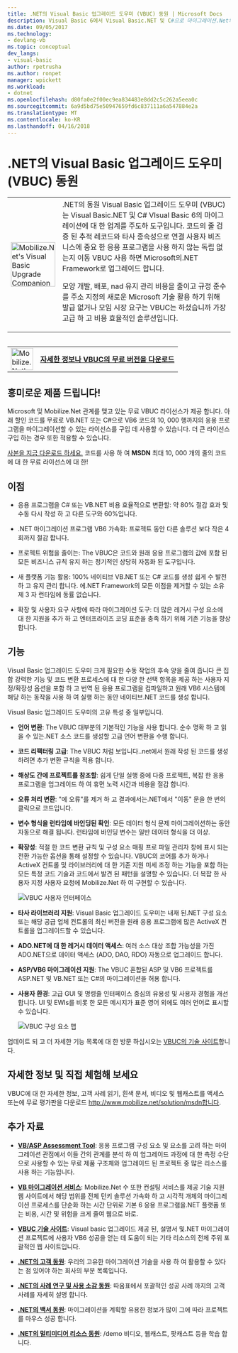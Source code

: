 ```yaml
---
title: .NET의 Visual Basic 업그레이드 도우미 (VBUC) 동원 | Microsoft Docs
description: Visual Basic 6에서 Visual Basic.NET 및 C#으로 마이그레이션.Net의 도구 동원
ms.date: 09/05/2017
ms.technology:
- devlang-vb
ms.topic: conceptual
dev_langs:
- visual-basic
author: rpetrusha
ms.author: ronpet
manager: wpickett
ms.workload:
- dotnet
ms.openlocfilehash: d80fa0e2f00ec9ea834483e8dd2c5c262a5eea0c
ms.sourcegitcommit: 6a9d5bd75e50947659fd6c837111a6a547884e2a
ms.translationtype: MT
ms.contentlocale: ko-KR
ms.lasthandoff: 04/16/2018
---
```

# <a name="mobilizenets-visual-basic-upgrade-companion-vbuc"></a>.NET의 Visual Basic 업그레이드 도우미 (VBUC) 동원

<table>
   <tr>
      <td><img src="media/vbuc.png" alt="Mobilize.Net's Visual Basic Upgrade Companion (VBUC)" width="100" /> </td> 
      <td>.NET의 동원 Visual Basic 업그레이드 도우미 (VBUC)는 Visual Basic.NET 및 C# VIsual Basic 6의 마이그레이션에 대 한 업계를 주도하 도구입니다. 코드의 줄 검증 된 추적 레코드와 타사 종속성으로 연결 사용자 비즈니스에 중요 한 응용 프로그램을 사용 하지 않는 독립 없는지 이동 VBUC 사용 하면 Microsoft의.NET Framework로 업그레이드 합니다. </p>
모양 개발, 배포, nad 유지 관리 비용을 줄이고 규정 준수를 주소 지정의 새로운 Microsoft 기술 활용 하기 위해 발급 없거나 모임 시장 요구는 VBUC는 하셨습니까 가장 고급 하 고 비용 효율적인 솔루션입니다.</p> </td>  
   </tr>
<table>

<table>
   <tr>
      <td><a href="http://www.mobilize.net/solution/msdn"><img src="media/download.png" alt="Mobilize.Net's Visual Basic Upgrade Companion (VBUC)" width="50" /></a></td>
      <td><a href="http://www.mobilize.net/solution/msdn"><strong>자세한 정보나 VBUC의 무료 버전을 다운로드</string></a></td>
   </tr>
</table>  

## <a name="exciting-offer-for-you"></a>흥미로운 제품 드립니다!

Microsoft 및 Mobilize.Net 관계를 맺고 있는 무료 VBUC 라이선스가 제공 합니다. 아래 할인 코드를 무료로 VB.NET 또는 C#으로 VB6 코드의 10, 000 행까지의 응용 프로그램을 마이그레이션할 수 있는 라이선스를 구입 데 사용할 수 있습니다. 더 큰 라이선스 구입 하는 경우 또한 적용할 수 있습니다.

[사본을 지금 다운로드 하세요.](http://www.mobilize.net/solution/msdn) 코드를 사용 하 여 **MSDN** 최대 10, 000 개의 줄의 코드에 대 한 무료 라이선스에 대 한!

## <a name="benefits"></a>이점

- 응용 프로그램을 C# 또는 VB.NET 비용 효율적으로 변환할: 약 80% 절감 효과 및 수동 다시 작성 하 고 다른 도구와 60%입니다.

- .NET 마이그레이션 프로그램 VB6 가속화: 프로젝트 동안 다른 솔루션 보다 작은 4 회까지 절감 합니다.

- 프로젝트 위험을 줄이는: The VBUC은 코드와 원래 응용 프로그램의 값에 포함 된 모든 비즈니스 규칙 유지 하는 정기적인 상당히 자동화 된 도구입니다.

- 새 플랫폼 기능 활용: 100% 네이티브 VB.NET 또는 C# 코드를 생성 쉽게 수 발전 하 고 유지 관리 합니다. 에.NET Framework의 모든 이점을 제거할 수 있는 소유 제 3 자 런타임에 동률 없습니다.

- 확장 및 사용자 요구 사항에 따라 마이그레이션 도구: 더 많은 레거시 구성 요소에 대 한 지원을 추가 하 고 엔터프라이즈 코딩 표준을 충족 하기 위해 기존 기능을 향상 합니다.

## <a name="features"></a>기능

Visual Basic 업그레이드 도우미 크게 필요한 수동 작업의 후속 양을 줄여 줍니다 큰 집합 강력한 기능 및 코드 변환 프로세스에 대 한 다양 한 선택 항목을 제공 하는 사용자 지정/확장성 옵션을 포함 하 고 번역 된 응용 프로그램을 컴파일하고 원래 VB6 시스템에 해당 하는 동작을 사용 하 여 실행 하는 동안 네이티브.NET 코드를 생성 합니다.

Visual Basic 업그레이드 도우미의 고유 특성 중 일부입니다.

- **언어 변환**: The VBUC 대부분의 기본적인 기능을 사용 합니다. 순수 명확 하 고 읽을 수 있는.NET 소스 코드를 생성할 고급 언어 변환을 수행 합니다.

- **코드 리팩터링 고급**: The VBUC 처럼 보입니다..net에서 원래 작성 된 코드를 생성 하려면 추가 변환 규칙을 적용 합니다.

- **해상도 간에 프로젝트를 참조할**: 쉽게 단일 실행 중에 다중 프로젝트, 복잡 한 응용 프로그램을 업그레이드 하 여 휴먼 노력 시간과 비용을 절감 합니다.

- **오류 처리 변환**: "에 오류"를 제거 하 고 결과에서는.NET에서 "이동" 문을 한 번의 클릭으로 코드입니다.

- **변수 형식을 런타임에 바인딩된 확인**: 모든 데이터 형식 문제 마이그레이션하는 동안 자동으로 해결 됩니다. 런타임에 바인딩 변수는 일반 데이터 형식을 더 이상.
 
- **확장성**: 적절 한 코드 변환 규칙 및 구성 요소 매핑 프로 파일 관리자 창에 표시 되는 전환 가능한 옵션을 통해 설정할 수 있습니다. VBUC의 코어를 추가 하거나 ActiveX 컨트롤 및 라이브러리에 대 한 기존 지원 미세 조정 하는 기능을 포함 하는 모든 특정 코드 기술과 코드에서 발견 된 패턴을 설명할 수 있습니다. 더 복잡 한 사용자 지정 사용자 요청에 Mobilize.Net 하 여 구현할 수 있습니다.
 
  ![VBUC 사용자 인터페이스](./media/vbuc-screenshot.png) 

- **타사 라이브러리 지원**: Visual Basic 업그레이드 도우미는 내재 된.NET 구성 요소 또는 해당 공급 업체 컨트롤의 최신 버전을 원래 응용 프로그램에 많은 ActiveX 컨트롤을 업그레이드할 수 있습니다.

- **ADO.NET에 대 한 레거시 데이터 액세스**: 여러 소스 대상 조합 가능성을 가진 ADO.NET으로 데이터 액세스 (ADO, DAO, RDO) 자동으로 업그레이드 합니다.

- **ASP/VB6 마이그레이션 지원**: The VBUC 혼합된 ASP 및 VB6 프로젝트를 ASP.NET 및 VB.NET 또는 C#의 마이그레이션을 허용 합니다.

- **사용자 환경**: 고급 GUI 및 명령줄 인터페이스 중심의 유용성 및 사용자 경험을 개선 합니다. UI 및 EWIs를 비롯 한 모든 메시지가 표준 영어 외에도 여러 언어로 표시할 수 있습니다.
 
  ![VBUC 구성 요소 맵](./media/vbuc-component-maps.png)

업데이트 되 고 더 자세한 기능 목록에 대 한 방문 하십시오는 [VBUC의 기술 사이트](http://www.vbtonet.com/?msdn)합니다.

## <a name="learn-more-and-try-it-for-yourself"></a>자세한 정보 및 직접 체험해 보세요
VBUC에 대 한 자세한 정보, 고객 사례 읽기, 흰색 문서, 비디오 및 웹캐스트를 액세스 또는에 무료 평가판을 다운로드 http://www.mobilize.net/solution/msdn합니다.

## <a name="additional-resources"></a>추가 자료

- [**VB/ASP Assessment Tool**](https://www.mobilize.net/modernization-assessment-tool): 응용 프로그램 구성 요소 및 요소를 고려 하는 마이그레이션 관점에서 이들 간의 관계를 분석 하 여 업그레이드 과정에 대 한 측정 수단으로 사용할 수 있는 무료 제품 구조체와 업그레이드 된 프로젝트 중 많은 리소스를 사용 하는 기능입니다.

- [**VB 마이그레이션 서비스**](https://www.mobilize.net/solution/legacy-solutions/vbmap---migrate-from-vb6-to-net): Mobilize.Net 수 또한 컨설팅 서비스를 제공 기술 지원 웹 사이트에서 해당 범위를 전체 턴키 솔루션 가속화 하 고 시각적 개체의 마이그레이션 프로세스를 단순화 하는 시간 단위로 기본 6 응용 프로그램을.NET 플랫폼 또는 비용, 시간 및 위험을 크게 줄여 웹으로 바로.
 
- [**VBUC 기술 사이트**](http://www.vbtonet.com/?msdn): Visual basic 업그레이드 제공 된, 설명서 및.NET 마이그레이션 프로젝트에 사용자 VB6 성공을 얻는 데 도움이 되는 기타 리소스의 전체 주위 포괄적인 웹 사이트입니다.

- [**.NET의 고객 동원**](http://www.mobilize.net/resources/customer-list): 우리의 고유한 마이그레이션 기술을 사용 하 여 활용할 수 있다는 점 있어야 하는 회사의 부분 목록입니다.

- [**.NET의 사례 연구 및 사용 소감 동원**](http://www.mobilize.net/case-studies/case-studies): 따옴표에서 포괄적인 성공 사례 까지의 고객 사례를 자세히 설명 합니다.
 
- [**.NET의 백서 동원**](http://www.mobilize.net/whitepapers): 마이그레이션을 계획할 유용한 정보가 많이 그에 따라 프로젝트를 마우스 성공 합니다.
 
- [**.NET의 멀티미디어 리소스 동원**](http://www.mobilize.net/tech-resources): /demo 비디오, 웹캐스트, 팟캐스트 등을 학습 합니다.

 